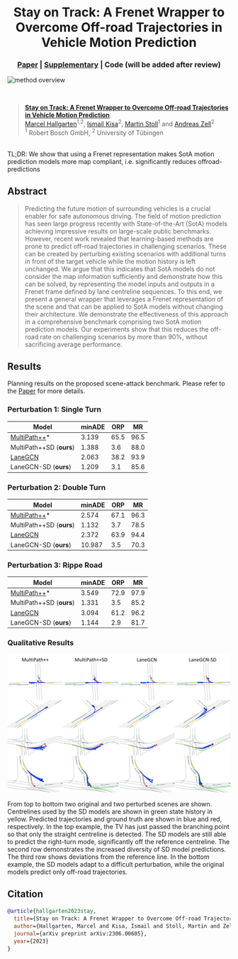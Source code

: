 <p align="center">
    <h1 align="center">Stay on Track: A Frenet Wrapper to Overcome Off-road Trajectories in Vehicle Motion Prediction</h1>
    <h3 align="center"><a href="https://arxiv.org/abs/2306.00605">Paper</a> | <a href="StayOnTrack_SupMat.pdf">Supplementary</a> | Code (will be added after review) </h3>
    <img alt="method overview" src="Method_overview.png">
</p>
<br/>

> [**Stay on Track: A Frenet Wrapper to Overcome Off-road Trajectories in Vehicle Motion Prediction**](https://arxiv.org/abs/2306.00605)  <br>
> [Marcel Hallgarten](https://mh0797.github.io/)<sup>1,2</sup>, [Ismail Kisa]()<sup>2</sup>, [Martin Stoll]()<sup>1</sup> and [Andreas Zell](https://uni-tuebingen.de/fakultaeten/mathematisch-naturwissenschaftliche-fakultaet/fachbereiche/informatik/lehrstuehle/kognitive-systeme/the-chair/staff/prof-dr-andreas-zell/)<sup>2</sup>  <br>
> <sup>1</sup> Robert Bosch GmbH, <sup>2</sup> University of Tübingen

<br/>
TL;DR: We show that using a Frenet representation makes SotA motion prediction models more map compliant, i.e. significantly reduces offroad-predictions



## Abstract
> Predicting the future motion of surrounding vehicles is a crucial enabler for safe autonomous driving.
The field of motion prediction has seen large progress recently with State-of-the-Art (SotA) models achieving impressive results on large-scale public benchmarks.
However, recent work revealed that learning-based methods are prone to predict off-road trajectories in challenging scenarios.
These can be created by perturbing existing scenarios with additional turns in front of the target vehicle while the motion history is left unchanged.
We argue that this indicates that SotA models do not consider the map information sufficiently and demonstrate how this can be solved, by representing the model inputs and outputs in a Frenet frame defined by lane centreline sequences.
To this end, we present a general wrapper that leverages a Frenet representation of the scene and that can be applied to SotA models without changing their architecture.
We demonstrate the effectiveness of this approach in a comprehensive benchmark comprising two SotA motion prediction models.
Our experiments show that this reduces the off-road rate on challenging scenarios by more than 90\%,
without sacrificing average performance.


## Results
<p>

Planning results on the proposed scene-attack benchmark. Please refer to the [Paper](https://arxiv.org/abs/2306.00605/) for more details.
</p>

### Perturbation 1: Single Turn

| **Model**        |  **minADE** | **ORP** | **MR**  |
|-------------------| ------------|--------------|------------|
| [MultiPath++](https://arxiv.org/abs/2111.14973)*  | 3.139         | 65.5           | 96.5         |
| MultiPath++SD (**ours**)       | 1.388       | 3.6         | 88.0           | 
| [LaneGCN](https://arxiv.org/abs/2007.13732)        | 2.063        | 38.2         | 93.9           |
| LaneGCN-SD (**ours**)           | 1.209   | 3.1         | 85.6           |

### Perturbation 2: Double Turn

| **Model**        |  **minADE** | **ORP** | **MR**  |
|-------------------| ------------|--------------|------------|
| [MultiPath++](https://arxiv.org/abs/2111.14973)*  | 2.574         | 67.1           | 96.3         |
| MultiPath++SD (**ours**)       | 1.132       | 3.7         | 78.5           | 
| [LaneGCN](https://arxiv.org/abs/2007.13732)        | 2.372        | 63.9         | 94.4           |
| LaneGCN-SD (**ours**)           | 10.987   | 3.5         | 70.3           |

### Perturbation 3: Rippe Road

| **Model**        |  **minADE** | **ORP** | **MR**  |
|-------------------| ------------|--------------|------------|
| [MultiPath++](https://arxiv.org/abs/2111.14973)*  | 3.549         | 72.9           | 97.9         |
| MultiPath++SD (**ours**)       | 1.331       | 3.5         | 85.2           | 
| [LaneGCN](https://arxiv.org/abs/2007.13732)        | 3.094        | 61.2         | 96.2           |
| LaneGCN-SD (**ours**)           | 1.144   | 2.9         | 81.7           |

### Qualitative Results
<div align="center">
<img src="Qual_res.jpg" />
</div>
<p>
From top to bottom two original and two perturbed scenes are shown. Centrelines used by the SD models are shown in green state history in yellow. Predicted trajectories and ground truth are shown in blue and red, respectively. In the top example, the TV has just passed the branching point so that only the straight centreline is detected. The SD models are still able to predict the right-turn mode, significantly off the reference centreline. The second row demonstrates the increased diversity of SD model predictions. The third row shows deviations from the reference line. In the bottom example, the SD models adapt to a difficult perturbation, while the original models predict only off-road trajectories.
</p>


## Citation
```BibTeX
@article{hallgarten2023stay,
  title={Stay on Track: A Frenet Wrapper to Overcome Off-road Trajectories in Vehicle Motion Prediction},
  author={Hallgarten, Marcel and Kisa, Ismail and Stoll, Martin and Zell, Andreas},
  journal={arXiv preprint arXiv:2306.00605},
  year={2023}
}
```